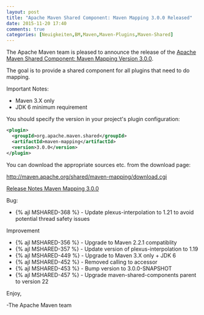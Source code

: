 ```yaml
---
layout: post
title: "Apache Maven Shared Component: Maven Mapping 3.0.0 Released"
date: 2015-11-20 17:40
comments: true
categories: [Neuigkeiten,BM,Maven,Maven-Plugins,Maven-Shared]
---
```

The Apache Maven team is pleased to announce the release of the 
[Apache Maven Shared Component: Maven Mapping Version 3.0.0](http://maven.apache.org/shared/maven-mapping/).

The goal is to provide a shared component for all plugins that need to do
mapping.
 
Important Notes:

 * Maven 3.X only
 * JDK 6 minimum requirement

You should specify the version in your project's plugin configuration:

``` xml 
<plugin>
  <groupId>org.apache.maven.shared</groupId>
  <artifactId>maven-mapping</artifactId>
  <version>3.0.0</version>
</plugin>
```

You can download the appropriate sources etc. from the download page:
 
http://maven.apache.org/shared/maven-mapping/download.cgi

<!-- more -->
 
[Release Notes Maven Mapping 3.0.0](https://issues.apache.org/jira/secure/ReleaseNote.jspa?projectId=12317922&amp;version=12333967)


Bug:

 * {% ajl MSHARED-368 %} -  Update plexus-interpolation to 1.21 to avoid potential thread safety issues

Improvement

 * {% ajl MSHARED-356 %} -  Upgrade to Maven 2.2.1 compatiblity
 * {% ajl MSHARED-357 %} -  Update version of plexus-interpolation to 1.19
 * {% ajl MSHARED-449 %} -  Upgrade to Maven 3.X only + JDK 6
 * {% ajl MSHARED-452 %} -  Removed calling to accessor
 * {% ajl MSHARED-453 %} -  Bump version to 3.0.0-SNAPSHOT
 * {% ajl MSHARED-457 %} -  Upgrade maven-shared-components parent to version 22
 
Enjoy,
 
-The Apache Maven team
